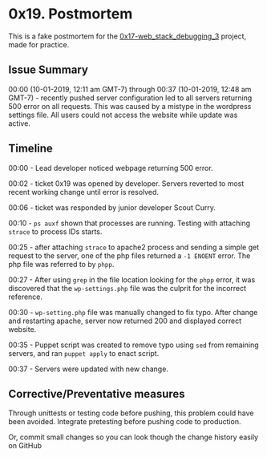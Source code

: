 # 0x19. Postmortem
This is a fake postmortem for the [0x17-web_stack_debugging_3](https://github.com/eri2pear/alx-system_engineering-devops/tree/master/0x17-web_stack_debugging_3) project, made for practice. 

## Issue Summary 
00:00 (10-01-2019, 12:11 am GMT-7) through 00:37 (10-01-2019, 12:48 am GMT-7) -  recently pushed server configuration led to all servers returning 500 error on all requests. This was caused by a mistype in the wordpress settings file. All users could not access the website while update was active.

## Timeline
00:00 - Lead developer noticed webpage returning 500 error.

00:02 - ticket 0x19 was opened by developer. Servers reverted to most recent working change until error is resolved.

00:06 - ticket was responded by junior developer Scout Curry.

00:10 - `ps auxf` shown that processes are running. Testing with attaching `strace` to process IDs starts.

00:25 - after attaching `strace` to apache2 process and sending a simple get request to the server, one of the php files returned a `-1 ENOENT` error. The php file was referred to by `phpp`.

00:27 -  After using `grep` in the file location looking for the `phpp` error, it was discovered that the `wp-settings.php` file was the culprit for the incorrect reference.

00:30 - `wp-setting.php` file was manually changed to fix typo. After change and restarting apache, server now returned 200 and displayed correct website.

00:35 - Puppet script was created to remove typo using `sed` from remaining servers, and ran `puppet apply` to enact script.

00:37 - Servers were updated with new change.

## Corrective/Preventative measures
Through unittests or testing code before pushing, this problem could have been avoided. Integrate pretesting before pushing code to production.

Or, commit small changes so you can look though the change history easily on GitHub
